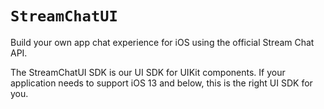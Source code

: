 # ``StreamChatUI``

Build your own app chat experience for iOS using the official Stream Chat API.

The StreamChatUI SDK is our UI SDK for UIKit components. If your application needs to support iOS 13 and below, this is the right UI SDK for you.
